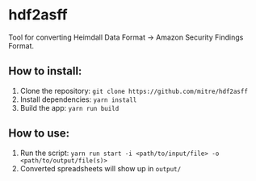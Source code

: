 # hdf2asff
Tool for converting Heimdall Data Format -> Amazon Security Findings Format.


## How to install:
1. Clone the repository: `git clone https://github.com/mitre/hdf2asff`
2. Install dependencies: `yarn install`
3. Build the app: `yarn run build`

## How to use:
1. Run the script: `yarn run start -i <path/to/input/file> -o <path/to/output/file(s)>`
2. Converted spreadsheets will show up in `output/`